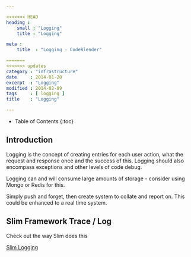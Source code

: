 ```yaml
---

<<<<<<< HEAD
heading :
    small : "Logging"
    title : "Logging"

meta :
    title  : "Logging - CodeBlender"

=======
>>>>>>> updates
category : "infrastructure"
date     : 2014-01-20
excerpt  : "Logging"
modified : 2014-02-09
tags     : [ logging ]
title    : "Logging"

---
```


* Table of Contents
{:toc}

## Introduction

Logging is the concept of creating entries for each user action, what
the request and response once and the success of this. Logging should
also encompass exceptions and other levels of code debug.

Logging can and will consume large amounts of storage - consider using
Mongo or Redis for this.

Simply push and forget, then create system to collate and report on.
This could be enhanced to a real time system.

## Slim Framework Trace / Log
Check out the way Slim does this

[Slim Logging](http://docs.slimframework.com/#Overview)
